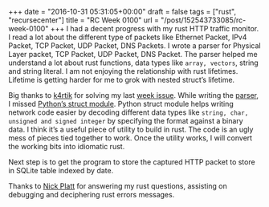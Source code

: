
+++
date = "2016-10-31 05:31:05+00:00"
draft = false
tags = ["rust", "recursecenter"]
title = "RC Week 0100"
url = "/post/152543733085/rc-week-0100"
+++
I had a decent progress with my rust HTTP traffic monitor. I read a lot about the different type of packets like Ethernet Packet, IPv4 Packet, TCP Packet, UDP Packet, DNS Packets. I wrote a parser for Physical Layer packet, TCP Packet, UDP Packet, DNS Packet. The parser helped me understand a lot about rust functions, data types like `` array, vectors ``, string and string literal. I am not enjoying the relationship with rust lifetimes. Lifetime is getting harder for me to grok with nested struct’s lifetime.

Big thanks to <a href="https://github.com/k4rtik" target="_blank">k4rtik</a> for solving my last <a href="https://github.com/ebfull/pcap/issues/58" target="_blank">week issue</a>. While writing the <a href="https://github.com/kracekumar/imon/commit/1d4ab6a2a300dfa36ca6ba7da6473119e950aeab" target="_blank">parser</a>, I missed <a href="https://docs.python.org/2/library/struct.html" target="_blank">Python’s struct module</a>. Python struct module helps writing network code easier by decoding different data types like `` string, char, unsigned and signed integer `` by specifying the format against a binary data. I think it’s a useful piece of utility to build in rust. The code is an ugly mess of pieces tied together to work. Once the utility works, I will convert the working bits into idiomatic rust.

Next step is to get the program to store the captured HTTP packet to store in SQLite table indexed by date.

Thanks to <a href="https://nick-platt.com/" target="_blank">Nick Platt</a> for answering my rust questions, assisting on debugging and deciphering rust errors messages.
